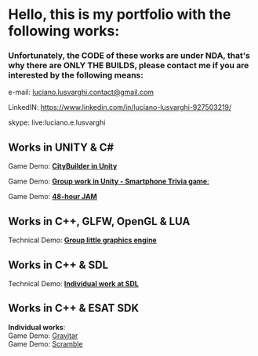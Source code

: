 # Hello, this is my portfolio with the following works:
### Unfortunately, the **CODE** of these works are under **NDA**, that's why there are **ONLY THE BUILDS**, please contact me if you are interested by the following means:

e-mail: luciano.lusvarghi.contact@gmail.com

LinkedIN: https://www.linkedin.com/in/luciano-lusvarghi-927503219/

skype: live:luciano.e.lusvarghi

## Works in UNITY & C#

Game Demo: [**CityBuilder in Unity**](https://github.com/LucianoLusvarghi/CityBuilder.git)  

Game Demo: [**Group work in Unity - Smartphone Trivia game**: ](https://github.com/LucianoLusvarghi/Little-smartphone-game)  

Game Demo: [**48-hour JAM**](https://github.com/LucianoLusvarghi/Game-JAM)  

## Works in C++, GLFW, OpenGL & LUA
Technical Demo: [**Group little graphics engine**](https://github.com/LucianoLusvarghi/Little-Graphic-Engine)


## Works in C++ & SDL
Technical Demo: [**Individual work at SDL**](https://github.com/LucianoLusvarghi/Proyect_in_SDL)



## Works in C++ & ESAT SDK

**Individual works**:  
Game Demo: [Gravitar](https://github.com/LucianoLusvarghi/Gravitar)  
Game Demo: [Scramble](https://github.com/LucianoLusvarghi/Scramble)  




